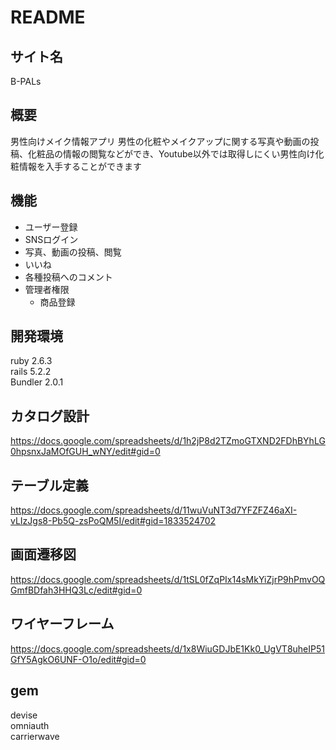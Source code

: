# README
## サイト名
B-PALs

## 概要
男性向けメイク情報アプリ
男性の化粧やメイクアップに関する写真や動画の投稿、化粧品の情報の閲覧などができ、Youtube以外では取得しにくい男性向け化粧情報を入手することができます

## 機能
- ユーザー登録
- SNSログイン
- 写真、動画の投稿、閲覧
- いいね
- 各種投稿へのコメント
- 管理者権限
  - 商品登録

## 開発環境  
ruby 2.6.3  
rails 5.2.2  
Bundler 2.0.1  


## カタログ設計
https://docs.google.com/spreadsheets/d/1h2jP8d2TZmoGTXND2FDhBYhLG0hpsnxJaMOfGUH_wNY/edit#gid=0


## テーブル定義
https://docs.google.com/spreadsheets/d/11wuVuNT3d7YFZFZ46aXI-vLIzJgs8-Pb5Q-zsPoQM5I/edit#gid=1833524702

## 画面遷移図
https://docs.google.com/spreadsheets/d/1tSL0fZqPIx14sMkYiZjrP9hPmvOQGmfBDfah3HHQ3Lc/edit#gid=0

## ワイヤーフレーム
https://docs.google.com/spreadsheets/d/1x8WiuGDJbE1Kk0_UgVT8uheIP51GfY5AgkO6UNF-O1o/edit#gid=0

## gem
devise  
omniauth  
carrierwave  
